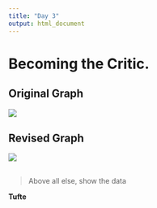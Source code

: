 ```yaml
---
title: "Day 3"
output: html_document
---
```




# Becoming the Critic.

## Original Graph
![](http://www.perceptualedge.com/images/example9problem.gif)

## Revised Graph
![](http://www.perceptualedge.com/images/example9solution.jpg)

## 
> Above all else, show the data

**Tufte**
